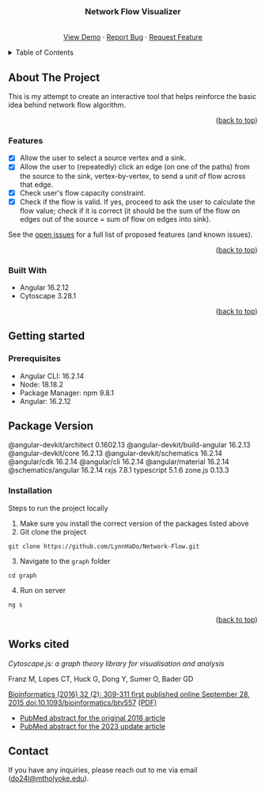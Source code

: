 <div id="top"></div>

<!-- PROJECT SHIELDS -->
<!--
*** I'm using markdown "reference style" links for readability.
*** Reference links are enclosed in brackets [ ] instead of parentheses ( ).
*** See the bottom of this document for the declaration of the reference variables
*** for contributors-url, forks-url, etc. This is an optional, concise syntax you may use.
*** https://www.markdownguide.org/basic-syntax/#reference-style-links
-->


<!-- PROJECT LOGO -->
<br />
<div align="center">

<h3 align="center">Network Flow Visualizer</h3>

  <p align="center">
    <br />
    <a href="#">View Demo</a>
    ·
    <a href="https://github.com/LynnHaDo/Network-Flow/issues">Report Bug</a>
    ·
    <a href="https://github.com/LynnHaDo/Network-Flow/issues">Request Feature</a>
  </p>
</div>

<!-- TABLE OF CONTENTS -->
<details>
  <summary>Table of Contents</summary>
  <ol>
    <li>
      <a href="#about-the-project">About The Project</a>
      <ul>
        <li><a href="#features">Features</a></li>
        <li><a href="#built-with">Built With</a></li>
      </ul>
    </li>
    <li>
      <a href="#getting-started">Getting started</a>
      <ul>
        <li><a href="#prerequisites">Prerequisites</a></li>
        <li><a href="#installation">Installation</a></li>
      </ul>
    </li>
    <li><a href="#works-cited">Works Cited</a></li>
    <li><a href="#contact">Contact</a></li>
  </ol>
</details>

<!-- ABOUT THE PROJECT -->
## About The Project

This is my attempt to create an interactive tool that helps reinforce the basic idea behind network flow algorithm.

<p align="right">(<a href="#top">back to top</a>)</p>

### Features

- [x] Allow the user to select a source vertex and a sink.
- [x] Allow the user to (repeatedly) click an edge (on one of the paths) from the source to the sink, vertex-by-vertex, to send a unit of flow across that edge. 
- [x] Check user's flow capacity constraint.
- [x] Check if the flow is valid. If yes, proceed to ask the user to calculate the flow value; check if it is correct (it should be the sum of the flow on edges out of the source = sum of flow on edges into sink).

See the [open issues](https://github.com/LynnHaDo/Network-Flow/issues) for a full list of proposed features (and known issues).

<p align="right">(<a href="#top">back to top</a>)</p>

### Built With

- Angular 16.2.12
- Cytoscape 3.28.1

<p align="right">(<a href="#top">back to top</a>)</p>

<!-- GETTING STARTED -->
## Getting started

### Prerequisites

- Angular CLI: 16.2.14
- Node: 18.18.2
- Package Manager: npm 9.8.1
- Angular: 16.2.12

Package                         Version
---------------------------------------------------------
@angular-devkit/architect       0.1602.13
@angular-devkit/build-angular   16.2.13
@angular-devkit/core            16.2.13
@angular-devkit/schematics      16.2.14
@angular/cdk                    16.2.14
@angular/cli                    16.2.14
@angular/material               16.2.14
@schematics/angular             16.2.14
rxjs                            7.8.1
typescript                      5.1.6
zone.js                         0.13.3

### Installation

Steps to run the project locally

1. Make sure you install the correct version of the packages listed above
2. Git clone the project

```
git clone https://github.com/LynnHaDo/Network-Flow.git
```

3. Navigate to the `graph` folder

```
cd graph
```

4. Run on server

```
ng s
```

<p align="right">(<a href="#top">back to top</a>)</p>

## Works cited

*Cytoscape.js: a graph theory library for visualisation and analysis*

Franz M, Lopes CT, Huck G, Dong Y, Sumer O, Bader GD

[Bioinformatics (2016) 32 (2): 309-311 first published online September 28, 2015 doi:10.1093/bioinformatics/btv557](https://bioinformatics.oxfordjournals.org/content/32/2/309) [(PDF)](http://bioinformatics.oxfordjournals.org/content/32/2/309.full.pdf)

- [PubMed abstract for the original 2016 article](http://www.ncbi.nlm.nih.gov/pubmed/26415722)
- [PubMed abstract for the 2023 update article](https://pubmed.ncbi.nlm.nih.gov/36645249)

## Contact

If you have any inquiries, please reach out to me via email (do24l@mtholyoke.edu).



